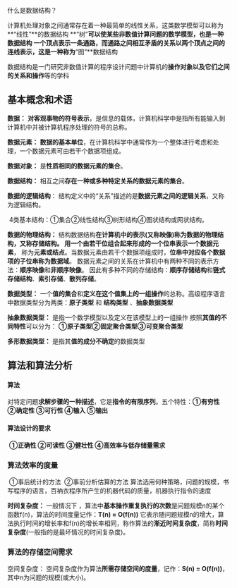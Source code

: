 什么是数据结构？

计算机处理对象之间通常存在着一种最简单的线性关系，这类数学模型可以称为**“线性”**的数据结构
**“树”**可以使某些非数值计算问题的数学模型，也是一种数据结构
一个顶点表示一条通路，而通路之间相互矛盾的关系以两个顶点之间的连线表示，这是一种称为**“图”**数据结构

数据结构是一门研究非数值计算的程序设计问题中计算机的**操作对象以及它们之间的关系和操作**等的学科

## 基本概念和术语

**数据：**
	**对客观事物的符号表示**，是信息的载体，计算机科学中是指所有能输入到计算机中并被计算机程序处理的符号的总称。

**数据元素：**
	**数据的基本单位**，在计算机科学中通常作为一个整体进行考虑和处理，一个数据元素可由若干个数据项组成。

**数据对象：**
	是**性质相同的数据元素的集合**。

**数据结构：**
	相互之间**存在一种或多种特定关系的数据元素的集合**。

**数据的逻辑结构**：
	结构定义中的“关系”描述的是**数据元素之间的逻辑关系**，又称为逻辑结构。

​	4类基本结构：①集合②线性结构③树形结构④图状结构或网状结构。

**数据的物理结构：**
	结构数据结构**在计算机中的表示(又称映像)**称为数据的物理结构，又称存储结构。
	用一个由**若干位组合起来形成的一个位串表示一个数据元素**， 称为**元素或结点**。当数据元素由若干个数据项组成时，**位串中对应各个数据项的子位串称为数据域**。
	数据元素之间的关系在计算机中有两种不同的表示方法：**顺序映像**和**非顺序映像**。
	因此有多种不同的存储结构：**顺序存储结构**和**链式存储结构**、**索引存储**、**散列存储**。

**数据类型：**
	一个**值的集合**和**定义在这个值集上的一组操作**的总称。高级程序语言中数据类型分为两类：**原子类型** 和 **结构类型** 、**抽象数据类型**

**抽象数据类型：**
	是指一个数学模型以及定义在该模型上的一组操作
	按照**其值的不同特性**可以分为：
		**①原子类型②固定聚合类型③可变聚合类型**

**多形数据类型：**
	是指其**值的成分不确定**的数据类型

## 算法和算法分析

#### 算法

​	对特定问题**求解步骤的一种描述**，它是**指令的有限序列**。
​	五个特性：**①有穷性 ②确定性 ③可行性 ④输入 ⑤输出**

#### 算法设计的要求

​	**①正确性 ②可读性 ③健壮性 ④高效率与低存储量需求**

### 算法效率的度量

​	①事后统计的方法
​	②事前分析估算的方法
​		算法选用何种策略，问题的规模，书写程序的语言，百衲衣程序所产生的机器代码的质量，机器执行指令的速度

**时间复杂度：**
	一般情况下 ，算法中**基本操作重复执行的次数**是问题规模n的某个函数f(n)，算法的时间度量记作：**T(n) = O(f(n))** 它表示随问题规模n的增大，算法执行时间的增长率和f(n)的增长率相同，称作算法的**渐近时间复杂度**，简称**时间复杂度**(一般指的是最坏情况的时间复杂度)。

### 算法的存储空间需求

空间复杂度：
	空间复杂度作为算法**所需存储空间的度量**，记作：**S(n) = O(f(n))**，其中n为问题的规模(或大小)。

